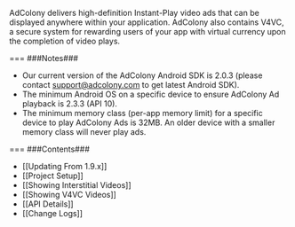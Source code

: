 AdColony delivers high-definition Instant-Play video ads that can be displayed anywhere within your application. AdColony also contains V4VC, a secure system for rewarding users of your app with virtual currency upon the completion of video plays. 

===
###Notes###
* Our current version of the AdColony Android SDK is 2.0.3 (please contact support@adcolony.com to get latest Android SDK).
* The minimum Android OS on a specific device to ensure AdColony Ad playback is 2.3.3 (API 10).
* The minimum memory class (per-app memory limit) for a specific device to play AdColony Ads is 32MB.  An older device with a smaller memory class will never play ads.

===
###Contents###
* [[Updating From 1.9.x]]
* [[Project Setup]]
* [[Showing Interstitial Videos]]
* [[Showing V4VC Videos]]
* [[API Details]]
* [[Change Logs]]